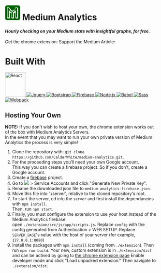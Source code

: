 <h1>
    <img height=50 src="https://github.com/CalderWhite/medium-analytics/raw/master/extension/dist/app/favicon.ico" >
    Medium Analytics
</h1>
<h4>
    <i>Hourly checking on your Medium stats with insightful graphs, for free.</i>
</h4>
Get the chrome extension:     
Support the Medium Article:     

# Built With
<a href="https://reactjs.org/">
    <img height=80 width=67 title="React" src="https://raw.githubusercontent.com/rexxars/react-hexagon/HEAD/logo/react-hexagon.png" >
</a>
<a href="https://jquery.com/">
    <img height=80 title="Jquery" src="http://www.phpcodify.com/wp-content/uploads/2017/10/jQuery-Disable-Button%E2%80%8A-%E2%80%8ADisabling-and-Enabling-Buttons-with-jQuery.png" >
</a>
<a href="https://getbootstrap.com/">
    <img height=80 title="Bootstrap" src="https://v4-alpha.getbootstrap.com/assets/brand/bootstrap-solid.svg" >
</a>
<a href="https://firebase.google.com">
    <img height=80 title="Firebase" src="https://firebase.google.com/downloads/brand-guidelines/SVG/logo-logomark.svg" >
</a>
<a href="https://nodejs.org">
    <img height=80 title="Node.js" src="https://nodejs.org/static/images/logos/nodejs-new-pantone-black.png" >
</a>
<a href="https://babeljs.io">
    <img height=80 title="Babel" src="https://github.com/babel/logo/raw/master/babel.png" >
</a>
<a href="http://sass-lang.com">
    <img height=80 title="Sass" src="http://sass-lang.com/assets/img/styleguide/seal-black-reversed-b19dd117.png" >
</a>
<a href="https://webpack.js.org">
    <img height=80 title="Webpack" src="https://github.com/webpack/media/raw/master/logo/icon.png" >
</a>

## Hosting Your Own

**NOTE:** If you don't wish to host your own, the chrome extension works out of the box with Medium Analytics Servers.    
In the event that you may want to run your own private version of Medium Analytics the process is very simple!
1. Clone the repository with: `git clone https://github.com/CalderWhite/medium-analytics.git`.
2. For the proceeding steps you'll need your own Google account.     
    This way you can create a firebase project.
    So if you don't, create a Google account.
3. 
    Create a [firebase](https://firebase.google.com) project.
4.
    Go to <img height=30 src="https://image.flaticon.com/icons/svg/0/128.svg"> > Service Accounts
    and click "Generate New Private Key".
5.
    Rename the downloaded json file to `medium-analytics-firebase.json`.
6. 
    Move this file into './server', relative to the cloned repository's root.
7.
    To start the server, cd into the `server` and first install the dependancies with `npm install`.    
    Then, run `npm start`.
8.
    Finally, you must configure the extension to use your host instead of the Medium Analytics firebase.    
    open `./extension/src/js/app/scripts.js`. 
    Replace `config` with the config generated from Authentication > WEB SETUP.
    Replace `SERVER_BASE`'s value with the host of your server (for example, `127.0.0.1:8080`)
9.
    Install the packages with `npm install` (coming from `./extension`).
    Then run `npm run build`. 
    Your new, custom extension is in `./extension/dist` and can be actived by going to [the chrome extension page](chrome://extensions)
    Enable developer mode and click "Load unpacked extension." Then navigate to `./extension/dist`.
